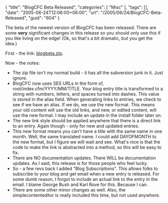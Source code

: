 {
	"title": "BlogCFC Beta Released",
	"categories": [
		"Misc"
	],
	"tags": [],
	"date": "2005-06-24T12:06:00+06:00",
	"url": "/2005/06/24/BlogCFC-Beta-Released",
	"guid": "604"
}

The beta of the newest version of BlogCFC has been released. There are some <b>very</b> significant changes in this release so you should only use this if you like living on the edge! (Ok, so that's a bit dramatic, but you get the idea.)

First - the link: <a href="http://ray.camdenfamily.com/blogbeta.zip">blogbeta.zip</a>.

Now - the notes:
<ul>
<li>The zip file isn't my normal build - it has all the subversion junk in it. Just ignore.
<li>BlogCFC now uses SES URLs in the form of, root/index.cfm/YYYY/MM/TITLE. Your blog entry title is transformed to a string with numbers, letters, and spaces turned into dashes. This value is stored in the alias field. When generating links to entries, we check to see if we have an alias. If we do, we use the new format. This means your old content will use the old links, and new, or edited content, will use the new format. I may include an update in the install folder later on. 
<li>The new link style should be applied anywhere that there is a direct link to an entry. Again though - only for new and updated entries.
<li>This new format means you can't have a title with the same name in one month. Well, the same translated name. I could add DAYOFMONTH to the new format, but I figure we will wait and see. What's nice is that the code to make the link is abstracted into a method, so this will be easy to fix.
<li>There are NO documentation updates. There WILL be documentation updates. As I said, this release is for those people who feel lucky.
<li>So - a few revs back I added "Blog Subscriptions". This allows folks to subscribe to your blog and get email when a new entry is released. For some dumb reason, I forgot to include an actual link to the entry in the email. I blame George Bush and Karl Rove for this. Because I can.
<li>There are some other minor changes as well. Also, the simplecontenteditor is really included this time, but not used anywhere.